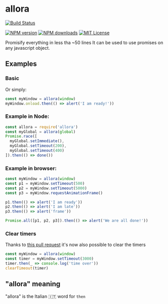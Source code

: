 # allora

[![Build Status][travis-image]][travis-url]

[![NPM version][npm-version-image]][npm-url]
[![NPM downloads][npm-downloads-image]][npm-url]
[![MIT License][license-image]][license-url]

Promisify everything in less tha ~50 lines
It can be used to use promises on any javascript object.

## Examples

### Basic
Or simply:
```js
const myWindow = allora(window)
myWindow.onload.then(() => alert('I am ready!'))
```

### Example in Node:
```js
const allora = require('allora')
const myGlobal = allora(global)
Promise.race([
  myGlobal.setImmediate(),
  myGlobal.setTimeout(200),
  myGlobal.setTimeout(400)
]).then(() => done())

```

### Example in browser:
```js
const myWindow = allora(window)
const p1 = myWindow.setTimeout(500)
const p2 = myWindow.setTimeout(5000)
const p3 = myWindow.requestAnimationFrame()

p1.then(() => alert('I am ready'))
p2.then(() => alert('I am late'))
p3.then(() => alert('frame'))

Promise.all([p1, p2, p3]).then(() => alert('We are all done!'))
```

### Clear timers
Thanks to [this pull request](https://github.com/GianlucaGuarini/allora/pull/3) it's now also possible to clear the timers
```js
const myWindow = allora(window)
const timer = myWindow.setTimeout(3000)
timer.then(_ => console.log('time over'))
clearTimeout(timer)
```

## "allora" meaning

"allora" is the Italian :it: word for `then`



[travis-image]:https://img.shields.io/travis/GianlucaGuarini/allora.svg?style=flat-square
[travis-url]:https://travis-ci.org/GianlucaGuarini/allora

[license-image]:http://img.shields.io/badge/license-MIT-000000.svg?style=flat-square
[license-url]:LICENSE.txt

[npm-version-image]:http://img.shields.io/npm/v/allora.svg?style=flat-square
[npm-downloads-image]:http://img.shields.io/npm/dm/allora.svg?style=flat-square
[npm-url]:https://npmjs.org/package/allora

